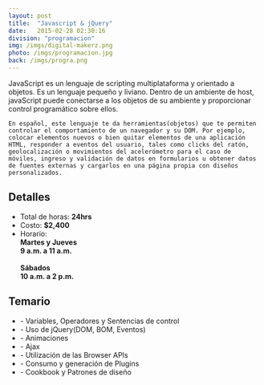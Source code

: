 ```yaml
---
layout: post
title:  "Javascript & jQuery"
date:   2015-02-28 02:30:16
division: "programacion"
img: /imgs/digital-makerz.png
photo: /imgs/programacion.jpg
back: /imgs/progra.png 
---
```

<div class="description">
	JavaScript es un lenguaje de scripting multiplataforma y orientado a objetos. Es un lenguaje pequeño y liviano. Dentro de un ambiente de host, javaScript puede conectarse a los objetos de su ambiente y proporcionar control programático sobre ellos.

	En español, este lenguaje te da herramientas(objetos) que te permiten controlar el comportamiento de un navegador y su DOM. Por ejemplo, colocar elementos nuevos o bien quitar elementos de una aplicación HTML, responder a eventos del usuario, tales como clicks del ratón, geolocalización o movimientos del acelerómetro para el caso de móviles, ingreso y validación de datos en formularios u obtener datos de fuentes externas y cargarlos en una página propia con diseños personalizados.
</div>
<div class="details">
	<h2>Detalles</h2>
	<ul>
		<li>Total de horas: <strong>24hrs</strong></li>
		<li>Costo: <strong>$2,400</strong></li>
		<li>Horario:
			<br><strong>Martes y Jueves<br>9 a.m. a 11 a.m.</strong>
			<br><br><strong>Sábados<br>10 a.m. a 2 p.m.</strong>
		</li>
	</ul>
</div>
<div class="course">
	<h2>Temario</h2>
	<ul>
		<li>- Variables, Operadores y Sentencias de control</li>
		<li>- Uso de jQuery(DOM, BOM, Eventos)</li>
		<li>- Animaciones</li>
		<li>- Ajax</li>
		<li>- Utilización de las Browser APIs</li>
		<li>- Consumo y generación de Plugins</li>
		<li>- Cookbook y Patrones de diseño</li>
	</ul>
</div>